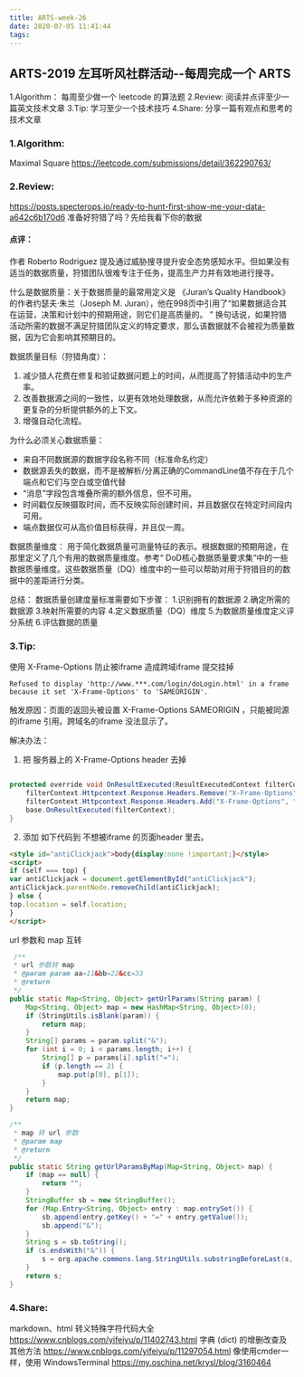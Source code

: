 ```yaml
---
title: ARTS-week-26
date: 2020-07-05 11:41:44
tags:
---
```



## ARTS-2019 左耳听风社群活动--每周完成一个 ARTS
1.Algorithm： 每周至少做一个 leetcode 的算法题
2.Review: 阅读并点评至少一篇英文技术文章
3.Tip: 学习至少一个技术技巧
4.Share: 分享一篇有观点和思考的技术文章

### 1.Algorithm:

Maximal Square https://leetcode.com/submissions/detail/362290763/

### 2.Review:

https://posts.specterops.io/ready-to-hunt-first-show-me-your-data-a642c6b170d6
准备好狩猎了吗？先给我看下你的数据

#### 点评：


作者 Roberto Rodriguez 提及通过威胁搜寻提升安全态势感知水平。但如果没有适当的数据质量，狩猎团队很难专注于任务，提高生产力并有效地进行搜寻。

什么是数据质量：关于数据质量的最常用定义是 《Juran’s Quality Handbook》 的作者约瑟夫·朱兰（Joseph M. Juran），他在998页中引用了“如果数据适合其在运营，决策和计划中的预期用途，则它们是高质量的。 ” 换句话说，如果狩猎活动所需的数据不满足狩猎团队定义的特定要求，那么该数据就不会被视为质量数据，因为它会影响其预期目的。

数据质量目标（狩猎角度）：
1. 减少猎人花费在修复和验证数据问题上的时间，从而提高了狩猎活动中的生产率。
2. 改善数据源之间的一致性，以更有效地处理数据，从而允许依赖于多种资源的更复杂的分析提供额外的上下文。
3. 增强自动化流程。

为什么必须关心数据质量：
- 来自不同数据源的数据字段名称不同（标准命名约定） 
- 数据源丢失的数据，而不是被解析/分离正确的CommandLine值不存在于几个端点和它们与空白或空值代替
- “消息”字段包含堆叠所需的额外信息，但不可用。
- 时间戳仅反映摄取时间，而不反映实际创建时间，并且数据仅在特定时间段内可用。
- 端点数据仅可从高价值目标获得，并且仅一周。

数据质量维度：
用于简化数据质量可测量特征的表示。根据数据的预期用途，在那里定义了几个有用的数据质量维度。参考“ DoD核心数据质量要求集”中的一些数据质量维度。这些数据质量（DQ）维度中的一些可以帮助对用于狩猎目的的数据中的差距进行分类。

总结：
数据质量创建度量标准需要如下步骤：
1.识别拥有的数据源
2.确定所需的数据源
3.映射所需要的内容
4.定义数据质量（DQ）维度
5.为数据质量维度定义评分系统
6.评估数据的质量

### 3.Tip:


使用 X-Frame-Options 防止被iframe 造成跨域iframe 提交挂掉

```shell
Refused to display 'http://www.***.com/login/doLogin.html' in a frame because it set 'X-Frame-Options' to 'SAMEORIGIN'. 
```

触发原因：页面的返回头被设置 X-Frame-Options SAMEORIGIN ，只能被同源的iframe 引用。跨域名的iframe 没法显示了。

解决办法：

1. 把 服务器上的 X-Frame-Options header 去掉

```java

protected override void OnResultExecuted(ResultExecutedContext filterContext) {
	filterContext.Httpcontext.Response.Headers.Remove("X-Frame-Options");
	filterContext.Httpcontext.Response.Headers.Add("X-Frame-Options", "ALLOWALL");
	base.OnResultExecuted(filterContext);
}

```

2. 添加 如下代码到 不想被iframe 的页面header 里去。

```html
<style id="antiClickjack">body{display:none !important;}</style>
<script>
if (self === top) {
var antiClickjack = document.getElementById("antiClickjack");
antiClickjack.parentNode.removeChild(antiClickjack);
} else {
top.location = self.location;
}
</script>
```

url 参数和 map 互转

```java
 /**
 * url 参数转 map
 * @param param aa=11&bb=22&cc=33
 * @return
 */
public static Map<String, Object> getUrlParams(String param) {
	Map<String, Object> map = new HashMap<String, Object>(0);
	if (StringUtils.isBlank(param)) {
		return map;
	}
	String[] params = param.split("&");
	for (int i = 0; i < params.length; i++) {
		String[] p = params[i].split("=");
		if (p.length == 2) {
			map.put(p[0], p[1]);
		}
	}
	return map;
}

/**
 * map 转 url 参数
 * @param map
 * @return
 */
public static String getUrlParamsByMap(Map<String, Object> map) {
	if (map == null) {
		return "";
	}
	StringBuffer sb = new StringBuffer();
	for (Map.Entry<String, Object> entry : map.entrySet()) {
		sb.append(entry.getKey() + "=" + entry.getValue());
		sb.append("&");
	}
	String s = sb.toString();
	if (s.endsWith("&")) {
		s = org.apache.commons.lang.StringUtils.substringBeforeLast(s, "&");
	}
	return s;
}
```

### 4.Share:

markdown、html 转义特殊字符代码大全
https://www.cnblogs.com/yifeiyu/p/11402743.html
字典 (dict) 的增删改查及其他方法
https://www.cnblogs.com/yifeiyu/p/11297054.html
像使用cmder一样，使用 WindowsTerminal
https://my.oschina.net/krysl/blog/3160464